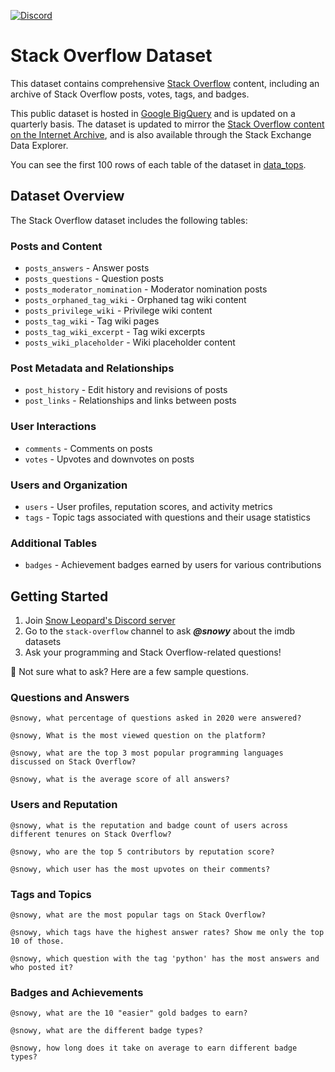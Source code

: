 [![Discord](https://img.shields.io/discord/1379929746875617413?logo=discord&logoColor=white)](https://discord.gg/WGAyr8NpEX)

# Stack Overflow Dataset

This dataset contains comprehensive [Stack Overflow](https://try.stackoverflow.co/) content, including an archive of Stack Overflow posts, votes, tags, and badges.

This public dataset is hosted in [Google BigQuery](https://cloud.google.com/bigquery) and is updated on a quarterly basis. The dataset is updated to mirror the [Stack Overflow content on the Internet Archive](https://archive.org/download/stackexchange), and is also available through the Stack Exchange Data Explorer.

You can see the first 100 rows of each table of the dataset in [data_tops](https://github.com/SnowLeopard-AI/discord_datasets/tree/main/stack-overflow/data_tops). 

## Dataset Overview

The Stack Overflow dataset includes the following tables:

### Posts and Content
- `posts_answers` - Answer posts
- `posts_questions` - Question posts
- `posts_moderator_nomination` - Moderator nomination posts
- `posts_orphaned_tag_wiki` - Orphaned tag wiki content
- `posts_privilege_wiki` - Privilege wiki content
- `posts_tag_wiki` - Tag wiki pages
- `posts_tag_wiki_excerpt` - Tag wiki excerpts
- `posts_wiki_placeholder` - Wiki placeholder content


### Post Metadata and Relationships
- `post_history` - Edit history and revisions of posts
- `post_links` - Relationships and links between posts

### User Interactions
- `comments` - Comments on posts
- `votes` - Upvotes and downvotes on posts

### Users and Organization
- `users` - User profiles, reputation scores, and activity metrics
- `tags` - Topic tags associated with questions and their usage statistics

### Additional Tables
- `badges` - Achievement badges earned by users for various contributions

## Getting Started

1. Join [Snow Leopard's Discord server](https://discord.gg/WGAyr8NpEX)
2. Go to the `stack-overflow` channel to ask _**@snowy**_ about the imdb datasets
3. Ask your programming and Stack Overflow-related questions!

🤔 Not sure what to ask? Here are a few sample questions.

### Questions and Answers
```
@snowy, what percentage of questions asked in 2020 were answered?
```
```
@snowy, What is the most viewed question on the platform?
```
```
@snowy, what are the top 3 most popular programming languages discussed on Stack Overflow?
```
```
@snowy, what is the average score of all answers?
```

### Users and Reputation
```
@snowy, what is the reputation and badge count of users across different tenures on Stack Overflow?
```
```
@snowy, who are the top 5 contributors by reputation score?
```
```
@snowy, which user has the most upvotes on their comments?
```

### Tags and Topics
```
@snowy, what are the most popular tags on Stack Overflow?
```
```
@snowy, which tags have the highest answer rates? Show me only the top 10 of those. 
```
```
@snowy, which question with the tag 'python' has the most answers and who posted it?
```

### Badges and Achievements
```
@snowy, what are the 10 "easier" gold badges to earn?
```
```
@snowy, what are the different badge types?
```
```
@snowy, how long does it take on average to earn different badge types?
```
